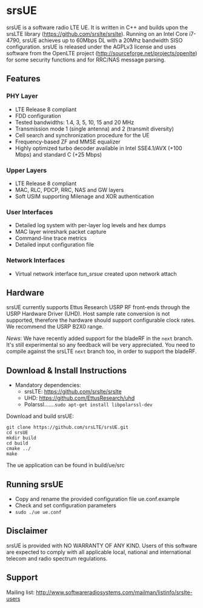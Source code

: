 srsUE
========

srsUE is a software radio LTE UE. It is written in C++ and builds upon the srsLTE library (https://github.com/srslte/srslte). Running on an Intel Core i7-4790, srsUE achieves up to 60Mbps DL with a 20Mhz bandwidth SISO configuration.
srsUE is released under the AGPLv3 license and uses software from the OpenLTE project (http://sourceforge.net/projects/openlte) for some security functions and for RRC/NAS message parsing.

Features
--------

### PHY Layer
 
 * LTE Release 8 compliant
 * FDD configuration
 * Tested bandwidths: 1.4, 3, 5, 10, 15 and 20 MHz
 * Transmission mode 1 (single antenna) and 2 (transmit diversity) 
 * Cell search and synchronization procedure for the UE
 * Frequency-based ZF and MMSE equalizer
 * Highly optimized turbo decoder available in Intel SSE4.1/AVX (+100 Mbps) and standard C (+25 Mbps)

### Upper Layers

 * LTE Release 8 compliant
 * MAC, RLC, PDCP, RRC, NAS and GW layers
 * Soft USIM supporting Milenage and XOR authentication

### User Interfaces

 * Detailed log system with per-layer log levels and hex dumps
 * MAC layer wireshark packet capture
 * Command-line trace metrics
 * Detailed input configuration file

### Network Interfaces

 * Virtual network interface *tun_srsue* created upon network attach

Hardware
--------

srsUE currently supports Ettus Research USRP RF front-ends through the USRP Hardware Driver (UHD). Host sample rate conversion is not supported, therefore the hardware should support configurable clock rates. We recommend the USRP B2X0 range.

*News*: We have recently added support for the bladeRF in the `next` branch. It's still experimental so any feedback will be very appreciated. You need to compile against the srsLTE `next` branch too, in order to support the bladeRF. 

Download & Install Instructions
-------------------------------

* Mandatory dependencies: 
  * srsLTE:        https://github.com/srslte/srslte
  * UHD:           https://github.com/EttusResearch/uhd
  * Polarssl.......```sudo apt-get install libpolarssl-dev```

Download and build srsUE: 
```
git clone https://github.com/srsLTE/srsUE.git
cd srsUE
mkdir build
cd build
cmake ../
make 
```

The ue application can be found in build/ue/src

Running srsUE
-------------

 * Copy and rename the provided configuration file ue.conf.example
 * Check and set configuration parameters
 * ```sudo ./ue ue.conf```

Disclaimer
----------

srsUE is provided with NO WARRANTY OF ANY KIND. Users of this software are expected to comply with all applicable local, national and international telecom and radio spectrum regulations.

Support
-------

Mailing list: http://www.softwareradiosystems.com/mailman/listinfo/srslte-users
